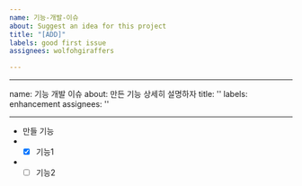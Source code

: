 ```yaml
---
name: 기능-개발-이슈
about: Suggest an idea for this project
title: "[ADD]"
labels: good first issue
assignees: wolfohgiraffers

---
```


---
name: 기능 개발 이슈
about: 만든 기능 상세히 설명하자
title: ''
labels: enhancement
assignees: ''

---

- 만들 기능
- - [x] 기능1
- - [ ] 기능2
